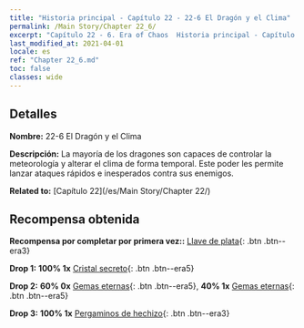 ```yaml
---
title: "Historia principal - Capítulo 22 - 22-6 El Dragón y el Clima"
permalink: /Main Story/Chapter 22_6/
excerpt: "Capítulo 22 - 6. Era of Chaos  Historia principal - Capítulo 22_6. 22-6 El Dragón y el Clima"
last_modified_at: 2021-04-01
locale: es
ref: "Chapter 22_6.md"
toc: false
classes: wide
---
```


## Detalles

 **Nombre:** 22-6 El Dragón y el Clima

 **Descripción:** La mayoría de los dragones son capaces de controlar la meteorología y alterar el clima de forma temporal. Este poder les permite lanzar ataques rápidos e inesperados contra sus enemigos.

 **Related to:** [Capítulo 22](/es/Main Story/Chapter 22/)

## Recompensa obtenida

 **Recompensa por completar por primera vez::** [Llave de plata](/es/Items/con_693/){: .btn .btn--era3}

 **Drop 1:** **100% 1x** [Cristal secreto](/es/Items/mat_80/){: .btn .btn--era5}

 **Drop 2:** **60% 0x** [Gemas eternas](/es/Items/mat_72/){: .btn .btn--era5}, **40% 1x** [Gemas eternas](/es/Items/mat_72/){: .btn .btn--era5}

 **Drop 3:** **100% 1x** [Pergaminos de hechizo](/es/Items/con_694/){: .btn .btn--era3}

